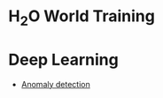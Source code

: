 # H<sub>2</sub>O World Training

# Deep Learning
 * [Anomaly detection](deeplearning/anomaly/anomaly.R.html)
